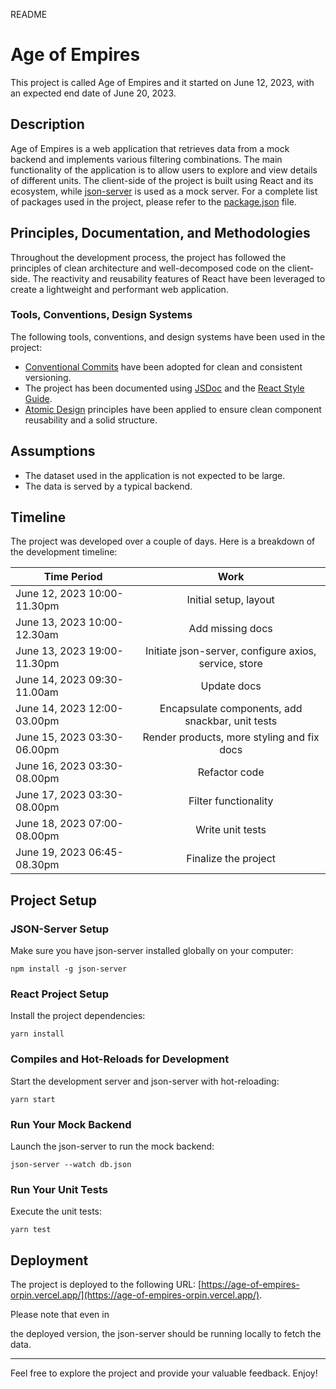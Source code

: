 README

# Age of Empires

This project is called Age of Empires and it started on June 12, 2023, with an expected end date of June 20, 2023.

## Description

Age of Empires is a web application that retrieves data from a mock backend and implements various filtering combinations. The main functionality of the application is to allow users to explore and view details of different units. The client-side of the project is built using React and its ecosystem, while [json-server](https://github.com/typicode/json-server) is used as a mock server. For a complete list of packages used in the project, please refer to the [package.json](https://github.com/mehmeteyupoglu/age-of-empires/blob/main/package.json) file.

## Principles, Documentation, and Methodologies

Throughout the development process, the project has followed the principles of clean architecture and well-decomposed code on the client-side. The reactivity and reusability features of React have been leveraged to create a lightweight and performant web application.

### Tools, Conventions, Design Systems

The following tools, conventions, and design systems have been used in the project:

- [Conventional Commits](www.conventionalcommits.org/) have been adopted for clean and consistent versioning.
- The project has been documented using [JSDoc](https://jsdoc.app/) and the [React Style Guide](https://react-styleguidist.github.io/).
- [Atomic Design](https://bradfrost.com/blog/post/atomic-web-design/) principles have been applied to ensure clean component reusability and a solid structure.

## Assumptions

- The dataset used in the application is not expected to be large.
- The data is served by a typical backend.

## Timeline

The project was developed over a couple of days. Here is a breakdown of the development timeline:

| Time Period                 |                         Work                          |
| --------------------------- | :---------------------------------------------------: |
| June 12, 2023 10:00-11.30pm |                 Initial setup, layout                 |
| June 13, 2023 10:00-12.30am |                   Add missing docs                    |
| June 13, 2023 19:00-11.30pm | Initiate json-server, configure axios, service, store |
| June 14, 2023 09:30-11.00am |                      Update docs                      |
| June 14, 2023 12:00-03.00pm |   Encapsulate components, add snackbar, unit tests    |
| June 15, 2023 03:30-06.00pm |      Render products, more styling and fix docs       |
| June 16, 2023 03:30-08.00pm |                     Refactor code                     |
| June 17, 2023 03:30-08.00pm |                 Filter functionality                  |
| June 18, 2023 07:00-08.00pm |                   Write unit tests                    |
| June 19, 2023 06:45-08.30pm |                 Finalize the project                  |

## Project Setup

### JSON-Server Setup

Make sure you have json-server installed globally on your computer:

```
npm install -g json-server
```

### React Project Setup

Install the project dependencies:

```
yarn install
```

### Compiles and Hot-Reloads for Development

Start the development server and json-server with hot-reloading:

```
yarn start
```

### Run Your Mock Backend

Launch the json-server to run the mock backend:

```
json-server --watch db.json
```

### Run Your Unit Tests

Execute the unit tests:

```
yarn test
```

## Deployment

The project is deployed to the following URL: [https://age-of-empires-orpin.vercel.app/](https://age-of-empires-orpin.vercel.app/).

Please note that even in

the deployed version, the json-server should be running locally to fetch the data.

---

Feel free to explore the project and provide your valuable feedback. Enjoy!
